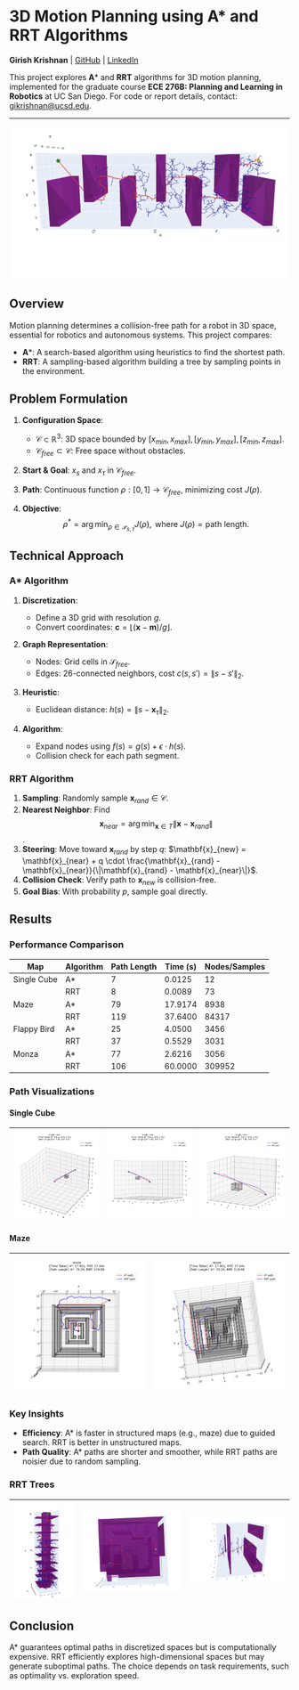# 3D Motion Planning using A* and RRT Algorithms

**Girish Krishnan** | [GitHub](https://github.com/Girish-Krishnan) | [LinkedIn](https://www.linkedin.com/in/girk/)

This project explores **A*** and **RRT** algorithms for 3D motion planning, implemented for the graduate course **ECE 276B: Planning and Learning in Robotics** at UC San Diego. For code or report details, contact: gikrishnan@ucsd.edu.

---

![RRT Trees](./report_imgs/tree_4.png)

## Overview

Motion planning determines a collision-free path for a robot in 3D space, essential for robotics and autonomous systems. This project compares:

- **A***: A search-based algorithm using heuristics to find the shortest path.
- **RRT**: A sampling-based algorithm building a tree by sampling points in the environment.

## Problem Formulation

1. **Configuration Space**: 
   - $\mathcal{C} \subset \mathbb{R}^3$: 3D space bounded by $[x_{min}, x_{max}], [y_{min}, y_{max}], [z_{min}, z_{max}]$.
   - $\mathcal{C}_{free} \subset \mathcal{C}$: Free space without obstacles.

2. **Start & Goal**: $x_s$ and $x_\tau$ in $\mathcal{C}_{free}$.

3. **Path**: Continuous function $\rho: [0, 1] \to \mathcal{C}_{free}$, minimizing cost $J(\rho)$.

4. **Objective**:
   $$\rho^* = \arg \min_{\rho \in \mathcal{P}_{s, \tau}} J(\rho), \text{ where } J(\rho) = \text{path length}.$$

## Technical Approach

### A* Algorithm

1. **Discretization**:
   - Define a 3D grid with resolution $g$.
   - Convert coordinates: $\mathbf{c} = \lfloor (\mathbf{x} - \mathbf{m}) / g \rfloor$.

2. **Graph Representation**:
   - Nodes: Grid cells in $\mathcal{S}_{free}$.
   - Edges: 26-connected neighbors, cost $c(s, s') = \|s - s'\|_2$.

3. **Heuristic**:
   - Euclidean distance: $h(s) = \|s - \mathbf{x}_\tau\|_2$.

4. **Algorithm**:
   - Expand nodes using $f(s) = g(s) + \epsilon \cdot h(s)$.
   - Collision check for each path segment.

### RRT Algorithm

1. **Sampling**: Randomly sample $\mathbf{x}_{rand} \in \mathcal{C}$.
2. **Nearest Neighbor**: Find $$\mathbf{x}_{near} = \arg \min_{\mathbf{x} \in T} \|\mathbf{x} - \mathbf{x}_{rand}\|$$.
3. **Steering**: Move toward $\mathbf{x}_{rand}$ by step $q$: $\mathbf{x}_{new} = \mathbf{x}_{near} + q \cdot \frac{\mathbf{x}_{rand} - \mathbf{x}_{near}}{\|\mathbf{x}_{rand} - \mathbf{x}_{near}\|}$.
4. **Collision Check**: Verify path to $\mathbf{x}_{new}$ is collision-free.
5. **Goal Bias**: With probability $p$, sample goal directly.

## Results

### Performance Comparison

| Map             | Algorithm | Path Length | Time (s) | Nodes/Samples |
|------------------|-----------|-------------|----------|---------------|
| Single Cube      | A*        | 7           | 0.0125   | 12            |
|                  | RRT       | 8           | 0.0089   | 73            |
| Maze             | A*        | 79          | 17.9174  | 8938          |
|                  | RRT       | 119         | 37.6400  | 84317         |
| Flappy Bird      | A*        | 25          | 4.0500   | 3456          |
|                  | RRT       | 37          | 0.5529   | 3031          |
| Monza            | A*        | 77          | 2.6216   | 3056          |
|                  | RRT       | 106         | 60.0000  | 309952        |

### Path Visualizations

#### Single Cube

| ![View 1](./report_imgs/single_cube_1.png) | ![View 2](./report_imgs/single_cube_2.png) | ![View 3](./report_imgs/single_cube_3.png) |
|:-----------------------------------------:|:-----------------------------------------:|:-----------------------------------------:|

#### Maze

| ![View 1](./report_imgs/maze_1.png) | ![View 2](./report_imgs/maze_2.png) |
|:----------------------------------:|:----------------------------------:|

### Key Insights

- **Efficiency**: A* is faster in structured maps (e.g., maze) due to guided search. RRT is better in unstructured maps.
- **Path Quality**: A* paths are shorter and smoother, while RRT paths are noisier due to random sampling.

### RRT Trees

| ![Tree 1](./report_imgs/tree_1.png) | ![Tree 2](./report_imgs/tree_2.png) | ![Tree 3](./report_imgs/tree_3.png) |
|:-----------------------------------:|:-----------------------------------:|:-----------------------------------:|

## Conclusion

A* guarantees optimal paths in discretized spaces but is computationally expensive. RRT efficiently explores high-dimensional spaces but may generate suboptimal paths. The choice depends on task requirements, such as optimality vs. exploration speed.
